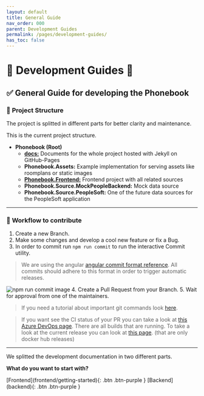 ```yaml
---
layout: default
title: General Guide
nav_order: 000
parent: Development Guides
permalink: /pages/development-guides/
has_toc: false
---
```


# :diamond_shape_with_a_dot_inside: **Development Guides** :diamond_shape_with_a_dot_inside:

## :white_check_mark: **General Guide for developing the Phonebook**

### :open_file_folder: **Project Structure**

The project is splitted in different parts for better clarity and maintenance.

This is the current project structure.

 * **Phonebook (Root)**
   * **[docs:](/phonebook/pages/doc-guides/)** Documents for the whole project hosted with Jekyll on GitHub-Pages
   * **Phonebook.Assets:** Example implementation for serving assets like roomplans or static images
   * **[Phonebook.Frontend:](frontend/general-guide)** Frontend project with all related sources
   * **Phonebook.Source.MockPeopleBackend:** Mock data source 
   * **Phonebook.Source.PeopleSoft:** One of the future data sources for the PeopleSoft application

---

### :hammer: **Workflow to contribute**

1. Create a new Branch.
2. Make some changes and develop a cool new feature or fix a Bug.
3. In order to commit run `npm run commit` to run the interactive Commit utility.
> We are using the angular [angular commit format reference](https://gist.github.com/brianclements/841ea7bffdb01346392c). All commits should adhere to this format in order to trigger automatic releases.

![npm run commit image]({{site.baseurl}}pages/development-guides/media/images/git-cz.png)
4. Create a Pull Request from your Branch.
5. Wait for approval from one of the maintainers.

> If you need a tutorial about important git commands look [here](https://dev.to/dhruv/essential-git-commands-every-developer-should-know-2fl).

> If you want see the CI status of your PR you can take a look at [this Azure DevOps page](https://dev.azure.com/T-Systems-MMS/phonebook/_build). There are all builds that are running. To take a look at the current release you can look at [this page](https://dev.azure.com/T-Systems-MMS/phonebook/_release). (that are only docker hub releases)

---

We splitted the development documentation in two different parts.

**What do you want to start with?**

<span class="fs-6">
[Frontend](frontend/getting-started){: .btn .btn-purple }
</span>
<span class="fs-6">
[Backend](backend){: .btn .btn-purple }
</span>
